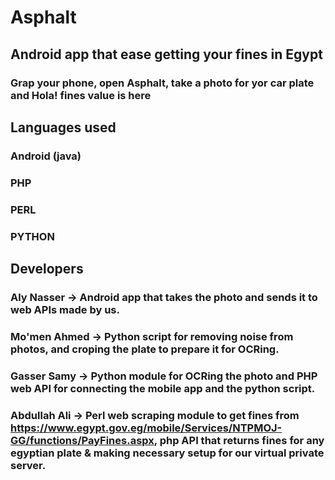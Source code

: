 # Asphalt
## Android app that ease getting your fines in Egypt
### Grap your phone, open Asphalt, take a photo for yor car plate and Hola! fines value is here

## Languages used
### Android (java)
### PHP
### PERL
### PYTHON

## Developers
### Aly Nasser   -> Android app that takes the photo and sends it to web APIs made by us.
### Mo'men Ahmed -> Python script for removing noise from photos, and croping the plate to prepare it for OCRing.
### Gasser Samy  -> Python module for OCRing the photo and PHP web API for connecting the mobile app and the python script.
### Abdullah Ali -> Perl web scraping module to get fines from https://www.egypt.gov.eg/mobile/Services/NTPMOJ-GG/functions/PayFines.aspx, php API that returns fines for any egyptian plate & making necessary setup for our virtual private server.
